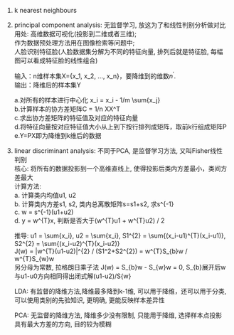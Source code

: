 1. k nearest neighbours

2. principal component analysis: 无监督学习, 放这为了和线性判别分析做对比
   用处: 高维数据可视化(投影到二维或者三维);  
        作为数据预处理方法用在图像检索等问题中;  
        人脸识别特征脸(人脸数据集分解为不同的特征向量, 排列后就是特征脸, 每幅图可以看成特征脸的线性组合)

   输入：n维样本集X={x_1, x_2, ..., x_n}，要降维到的维数$n^{'}$.  
   输出：降维后的样本集Y  
   
    a.对所有的样本进行中心化 x_i = x_i - 1/m \sum{x_j}  
    b.计算样本的协方差矩阵C = 1/n XX^T  
    c.求出协方差矩阵的特征值及对应的特征向量  
    d.将特征向量按对应特征值大小从上到下按行排列成矩阵，取前k行组成矩阵P  
    e.Y=PX即为降维到k维后的数据  

3. linear discriminant analysis: 不同于PCA, 是监督学习方法, 又叫Fisher线性判别    
   核心: 将所有的数据投影到一个高维直线上, 使得投影后类内方差最小，类间方差最大  
   计算方法:  
   a. 计算类内均值u1, u2    
   b. 计算类内方差s1, s2, 类内总离散矩阵s=s1+s2, 求s^{-1}   
   c. w = s^{-1}(u1+u2)  
   d. y = w^{T}x, 判断是否大于(w^{T}u1 + w^{T}u2) / 2  

   推导: u1 = \sum{x_i}, u2 = \sum{x_i}, S1^{2} = \sum{(x_i-u1)^{T}(x_i-u1)}, S2^{2} = \sum{(x_i-u2)^{T}(x_i-u2)}  
   J(w) = |w^{T}(u1-u2)|^{2} / (S1^2+S2^{2}) = w^{T}S_{b}w / w^{T}S_{w}w   
   另分母为常数, 拉格朗日乘子法  J(w) = S_{b}w - S_{w}w = 0, S_{b}展开后w与u1-u0方向相同得出闭式解(u1-u2)/S{w}   
   
   LDA: 有监督的降维方法,降维最多降到k-1维, 可以用于降维，还可以用于分类, 可以使用类别的先验知识, 更明确, 更能反映样本差异性  
   
   PCA: 无监督的降维方法, 降维多少没有限制, 只能用于降维, 选择样本点投影具有最大方差的方向, 目的较为模糊  
